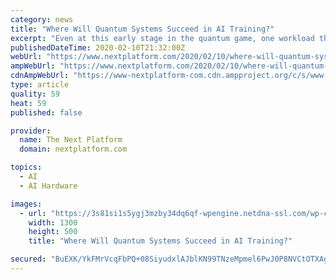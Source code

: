 ```yaml
---
category: news
title: "Where Will Quantum Systems Succeed in AI Training?"
excerpt: "Even at this early stage in the quantum game, one workload that has been of special interest for quantum computers has been in AI training, a compute-intensive task when done at scale which often requires multi-GPU laden nodes for training sets with many thousands or even millions of examples. Quantum machine learning is a vastly differentiated ..."
publishedDateTime: 2020-02-10T21:32:00Z
webUrl: "https://www.nextplatform.com/2020/02/10/where-will-quantum-systems-succeed-in-ai-training/"
ampWebUrl: "https://www.nextplatform.com/2020/02/10/where-will-quantum-systems-succeed-in-ai-training/amp/"
cdnAmpWebUrl: "https://www-nextplatform-com.cdn.ampproject.org/c/s/www.nextplatform.com/2020/02/10/where-will-quantum-systems-succeed-in-ai-training/amp/"
type: article
quality: 59
heat: 59
published: false

provider:
  name: The Next Platform
  domain: nextplatform.com

topics:
  - AI
  - AI Hardware

images:
  - url: "https://3s81si1s5ygj3mzby34dq6qf-wpengine.netdna-ssl.com/wp-content/uploads/2020/02/ab_quantum.jpg"
    width: 1300
    height: 500
    title: "Where Will Quantum Systems Succeed in AI Training?"

secured: "BuEXK/YkFMrVcqFbPQ+08SiyudxlAJblKN99TNzeMpmel6PwJ0P8NVCtOTXAgfhG7dhcTTnVvkPvCTUJ5V5rk2xmR0/R4oGt7bex+VFirBuhB1cN7FVK6j8/VwNKGmKhXqTZ7vxBmZwSbGd/4a7JjFVWN1oqTzucmfw++x03WeXDLkotGLI8mzfNSrNgfLcRh2d5HuCno6Z1ixUB/7SOyJwYWlibhApLRFWnKx7Evw+KRfSDi9LvZH3YPP88fsvQWdndzjhJIvBLp4iHUFFWfdomxZNfuI56nNdTQi13fD8v9RlBCGwDEG0nn1Uxvql9;oEsJ0XAbQ1qvVQRxlbiJ9g=="
---
```


